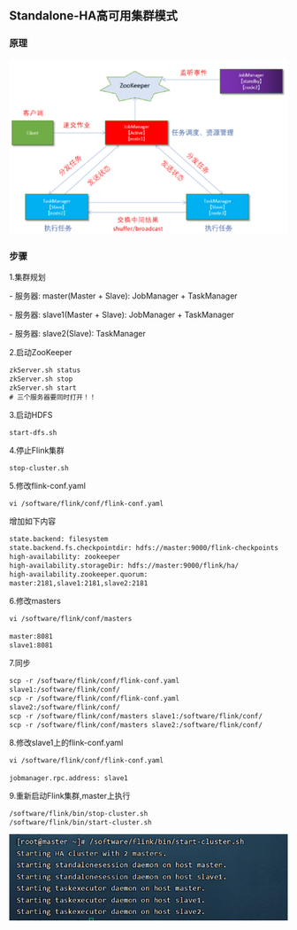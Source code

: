 ## Standalone-HA高可用集群模式

### 原理

![image-20211027161656568](.\img\image-20211027161656568.png)

### 步骤

1.集群规划

\- 服务器: master(Master + Slave): JobManager + TaskManager

\- 服务器: slave1(Master + Slave): JobManager + TaskManager

\- 服务器: slave2(Slave): TaskManager

2.启动ZooKeeper

```shell
zkServer.sh status
zkServer.sh stop
zkServer.sh start
# 三个服务器要同时打开！！
```

3.启动HDFS

```shell
start-dfs.sh
```

4.停止Flink集群

```shell
stop-cluster.sh
```

5.修改flink-conf.yaml

```shell
vi /software/flink/conf/flink-conf.yaml
```



增加如下内容

```shell
state.backend: filesystem
state.backend.fs.checkpointdir: hdfs://master:9000/flink-checkpoints
high-availability: zookeeper
high-availability.storageDir: hdfs://master:9000/flink/ha/
high-availability.zookeeper.quorum: master:2181,slave1:2181,slave2:2181
```

6.修改masters

```shell
vi /software/flink/conf/masters

master:8081
slave1:8081
```

7.同步

```shell
scp -r /software/flink/conf/flink-conf.yaml slave1:/software/flink/conf/
scp -r /software/flink/conf/flink-conf.yaml slave2:/software/flink/conf/
scp -r /software/flink/conf/masters slave1:/software/flink/conf/
scp -r /software/flink/conf/masters slave2:/software/flink/conf/
```



8.修改slave1上的flink-conf.yaml

```shell
vi /software/flink/conf/flink-conf.yaml

jobmanager.rpc.address: slave1
```



9.重新启动Flink集群,master上执行

```shell
/software/flink/bin/stop-cluster.sh
/software/flink/bin/start-cluster.sh
```

![image-20211027172349791](.\img\image-20211027172349791.png)





 



 


